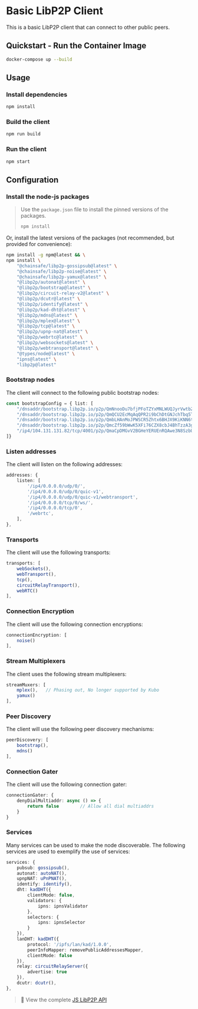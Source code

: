# Basic LibP2P Client

This is a basic LibP2P client that can connect to other public peers.

## Quickstart - Run the Container Image
```sh
docker-compose up --build
```

## Usage

### Install dependencies

```sh
npm install
```

### Build the client

```sh
npm run build
```

### Run the client

```sh
npm start
```

## Configuration

### Install the node-js packages

>
> Use the `package.json` file to install the pinned versions of the packages.
> ```sh
> npm install
> ```
>

Or, install the latest versions of the packages (not recommended, but provided for convenience):
```sh
npm install -g npm@latest && \
npm install \
    "@chainsafe/libp2p-gossipsub@latest" \
    "@chainsafe/libp2p-noise@latest" \
    "@chainsafe/libp2p-yamux@latest" \
    "@libp2p/autonat@latest" \
    "@libp2p/bootstrap@latest" \
    "@libp2p/circuit-relay-v2@latest" \
    "@libp2p/dcutr@latest" \
    "@libp2p/identify@latest" \
    "@libp2p/kad-dht@latest" \
    "@libp2p/mdns@latest" \
    "@libp2p/mplex@latest" \
    "@libp2p/tcp@latest" \
    "@libp2p/upnp-nat@latest" \
    "@libp2p/webrtc@latest" \
    "@libp2p/websockets@latest" \
    "@libp2p/webtransport@latest" \
    "@types/node@latest" \
    "ipns@latest" \
    "libp2p@latest"
```



### Bootstrap nodes

The client will connect to the following public bootstrap nodes:

```typescript
const bootstrapConfig = { list: [
    "/dnsaddr/bootstrap.libp2p.io/p2p/QmNnooDu7bfjPFoTZYxMNLWUQJyrVwtbZg5gBMjTezGAJN",
    "/dnsaddr/bootstrap.libp2p.io/p2p/QmQCU2EcMqAqQPR2i9bChDtGNJchTbq5TbXJJ16u19uLTa",
    "/dnsaddr/bootstrap.libp2p.io/p2p/QmbLHAnMoJPWSCR5Zhtx6BHJX9KiKNN6tpvbUcqanj75Nb",
    "/dnsaddr/bootstrap.libp2p.io/p2p/QmcZf59bWwK5XFi76CZX8cbJ4BhTzzA3gU1ZjYZcYW3dwt",
    "/ip4/104.131.131.82/tcp/4001/p2p/QmaCpDMGvV2BGHeYERUEnRQAwe3N8SzbUtfsmvsqQLuvuJ",
]}
```

### Listen addresses

The client will listen on the following addresses:

```typescript
addresses: {
    listen: [
        '/ip4/0.0.0.0/udp/0/',
        '/ip4/0.0.0.0/udp/0/quic-v1',
        '/ip4/0.0.0.0/udp/0/quic-v1/webtransport',
        '/ip4/0.0.0.0/tcp/0/ws/',
        '/ip4/0.0.0.0/tcp/0',
        '/webrtc',
    ],
},
```

### Transports

The client will use the following transports:

```typescript
transports: [
    webSockets(),
    webTransport(),
    tcp(),
    circuitRelayTransport(),
    webRTC()
],
```

### Connection Encryption

The client will use the following connection encryptions:

```typescript
connectionEncryption: [
    noise()
],
```

### Stream Multiplexers

The client uses the following stream multiplexers:

```typescript
streamMuxers: [
    mplex(),   // Phasing out, No longer supported by Kubo
    yamux()
],
```

### Peer Discovery

The client will use the following peer discovery mechanisms:

```typescript
peerDiscovery: [
    bootstrap(),
    mdns()
],
```

### Connection Gater

The client will use the following connection gater:

```typescript
connectionGater: {
    denyDialMultiaddr: async () => {
        return false        // Allow all dial multiaddrs
    }
}
```

### Services

Many services can be used to make the node discoverable.  The following services are used to exemplify the use of services:

```typescript
services: {
    pubsub: gossipsub(),
    autonat: autoNAT(),
    upnpNAT: uPnPNAT(),
    identify: identify(),
    dht: kadDHT({
        clientMode: false,
        validators: {
            ipns: ipnsValidator
        },
        selectors: {
            ipns: ipnsSelector
        }
    }),
    lanDHT: kadDHT({
        protocol: '/ipfs/lan/kad/1.0.0',
        peerInfoMapper: removePublicAddressesMapper,
        clientMode: false
    }),
    relay: circuitRelayServer({
        advertise: true
    }),
    dcutr: dcutr(),
},
```

> 🌳 View the complete [JS LibP2P API](https://libp2p.github.io/js-libp2p/index.html)